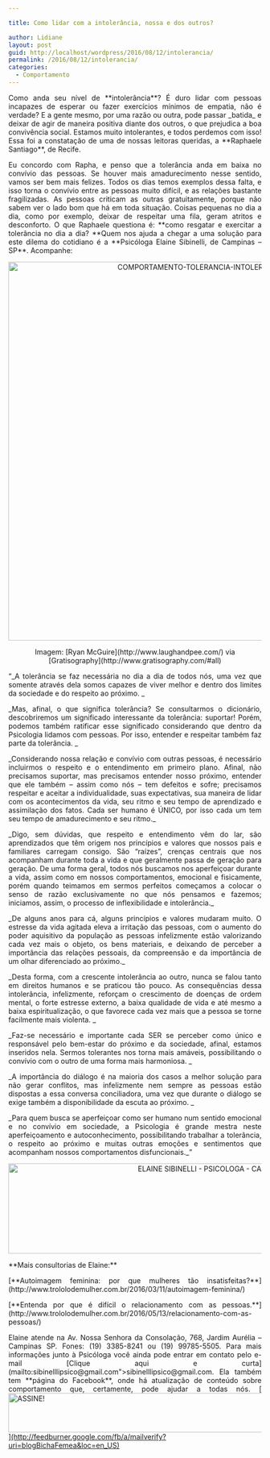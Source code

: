 ```yaml
---

title: Como lidar com a intolerância, nossa e dos outros?

author: Lidiane
layout: post
guid: http://localhost/wordpress/2016/08/12/intolerancia/
permalink: /2016/08/12/intolerancia/
categories:
  - Comportamento
---
```

<p align="justify">
  Como anda seu nível de **intolerância**? É duro lidar com pessoas incapazes de esperar ou fazer exercícios mínimos de empatia, não é verdade? E a gente mesmo, por uma razão ou outra, pode passar _batida_ e deixar de agir de maneira positiva diante dos outros, o que prejudica a boa convivência social. Estamos muito intolerantes, e todos perdemos com isso! Essa foi a constatação de uma de nossas leitoras queridas, a **Raphaele Santiago**, de Recife.
</p>

<p align="justify">
  Eu concordo com Rapha, e penso que a tolerância anda em baixa no convívio das pessoas. Se houver mais amadurecimento nesse sentido, vamos ser bem mais felizes. Todos os dias temos exemplos dessa falta, e isso torna o convívio entre as pessoas muito difícil, e as relações bastante fragilizadas. As pessoas criticam as outras gratuitamente, porque não sabem ver o lado bom que há em toda situação. Coisas pequenas no dia a dia, como por exemplo, deixar de respeitar uma fila, geram atritos e desconforto. O que Raphaele questiona é: **como resgatar e exercitar a tolerância no dia a dia? **Quem nos ajuda a chegar a uma solução para este dilema do cotidiano é a **Psicóloga Elaine Sibinelli, de Campinas – SP**. Acompanhe:
</p>

<p align="center">
  <img class="alignnone size-full wp-image-12778" src="http://www.trololodemulher.com.br/blog/wp-content/uploads/2016/08/COMPORTAMENTO-TOLERANCIA-INTOLERANCIA.jpg" alt="COMPORTAMENTO-TOLERANCIA-INTOLERANCIA" width="752" height="752" />
</p>

<p align="center">
  Imagem: [Ryan McGuire](http://www.laughandpee.com/)  via [Gratisography](http://www.gratisography.com/#all) 
</p>

<p align="justify">
  “_A tolerância se faz necessária no dia a dia de todos nós, uma vez que somente através dela somos capazes de viver melhor e dentro dos limites da sociedade e do respeito ao próximo. _
</p>

<p align="justify">
  _Mas, afinal, o que significa tolerância? Se consultarmos o dicionário, descobriremos um significado interessante da tolerância: suportar! Porém, podemos também ratificar esse significado considerando que dentro da Psicologia lidamos com pessoas. Por isso, entender e respeitar também faz parte da tolerância. _
</p>

<p align="justify">
  _Considerando nossa relação e convívio com outras pessoas, é necessário incluirmos o respeito e o entendimento em primeiro plano. Afinal, não precisamos suportar, mas precisamos entender nosso próximo, entender que ele também – assim como nós – tem defeitos e sofre; precisamos respeitar e aceitar a individualidade, suas expectativas, sua maneira de lidar com os acontecimentos da vida, seu ritmo e seu tempo de aprendizado e assimilação dos fatos. Cada ser humano é ÚNICO, por isso cada um tem seu tempo de amadurecimento e seu ritmo._
</p>

<p align="justify">
  _Digo, sem dúvidas, que respeito e entendimento vêm do lar, são aprendizados que têm origem nos princípios e valores que nossos pais e familiares carregam consigo. São “raízes”, crenças centrais que nos acompanham durante toda a vida e que geralmente passa de geração para geração. De uma forma geral, todos nós buscamos nos aperfeiçoar durante a vida, assim como em nossos comportamentos, emocional e fisicamente, porém quando teimamos em sermos perfeitos começamos a colocar o senso de razão exclusivamente no que nós pensamos e fazemos; iniciamos, assim, o processo de inflexibilidade e intolerância._
</p>

<p align="justify">
  _De alguns anos para cá, alguns princípios e valores mudaram muito. O estresse da vida agitada eleva a irritação das pessoas, com o aumento do poder aquisitivo da população as pessoas infelizmente estão valorizando cada vez mais o objeto, os bens materiais, e deixando de perceber a importância das relações pessoais, da compreensão e da importância de um olhar diferenciado ao próximo._
</p>

<p align="justify">
  _Desta forma, com a crescente intolerância ao outro, nunca se falou tanto em direitos humanos e se praticou tão pouco. As consequências dessa intolerância, infelizmente, reforçam o crescimento de doenças de ordem mental, o forte estresse externo, a baixa qualidade de vida e até mesmo a baixa espiritualização, o que favorece cada vez mais que a pessoa se torne facilmente mais violenta. _
</p>

<p align="justify">
  _Faz-se necessário e importante cada SER se perceber como único e responsável pelo bem-estar do próximo e da sociedade, afinal, estamos inseridos nela. Sermos tolerantes nos torna mais amáveis, possibilitando o convívio com o outro de uma forma mais harmoniosa. _
</p>

<p align="justify">
  _A importância do diálogo é na maioria dos casos a melhor solução para não gerar conflitos, mas infelizmente nem sempre as pessoas estão dispostas a essa conversa conciliadora, uma vez que durante o diálogo se exige também a disponibilidade da escuta ao próximo. _
</p>

<p align="justify">
  _Para quem busca se aperfeiçoar como ser humano num sentido emocional e no convívio em sociedade, a Psicologia é grande mestra neste aperfeiçoamento e autoconhecimento, possibilitando trabalhar a tolerância, o respeito ao próximo e muitas outras emoções e sentimentos que acompanham nossos comportamentos disfuncionais._”
</p>

<p align="center">
  <img class="alignnone size-full wp-image-12109" src="http://www.trololodemulher.com.br/blog/wp-content/uploads/2016/03/ELAINE-SIBINELLI-PSICOLOGA-CAMPINAS.jpg" alt="ELAINE SIBINELLI - PSICOLOGA - CAMPINAS" width="800" height="179" />
</p>

<p align="justify">
  **Mais consultorias de Elaine:**
</p>

<p align="justify">
  [**Autoimagem feminina: por que mulheres tão insatisfeitas?**](http://www.trololodemulher.com.br/2016/03/11/autoimagem-feminina/) 
</p>

<p align="justify">
  [**Entenda por que é difícil o relacionamento com as pessoas.**](http://www.trololodemulher.com.br/2016/05/13/relacionamento-com-as-pessoas/) 
</p>

<p align="justify">
  Elaine atende na Av. Nossa Senhora da Consolação, 768, Jardim Aurélia – Campinas SP. Fones: (19) 3385-8241 ou (19) 99785-5505. Para mais informações junto à Psicóloga você ainda pode entrar em contato pelo e-mail [Clique aqui e curta](mailto:sibinelllipsico@gmail.com">sibinelllipsico@gmail.com</a>. Ela também tem **página do Facebook**, onde há atualização de conteúdo sobre comportamento que, certamente, pode ajudar a todas nós. <a href="https://www.facebook.com/ElaineSibinelliPsicologaClinica/timeline) !
</p>

<p align="center">
  [<img class="alignnone size-full wp-image-10439" src="http://www.trololodemulher.com.br/blog/wp-content/uploads/2014/09/ASSINE.png" alt="ASSINE!" width="800" height="78" />](http://feedburner.google.com/fb/a/mailverify?uri=blogBichaFemea&loc=en_US) 
</p>

<p align="justify">